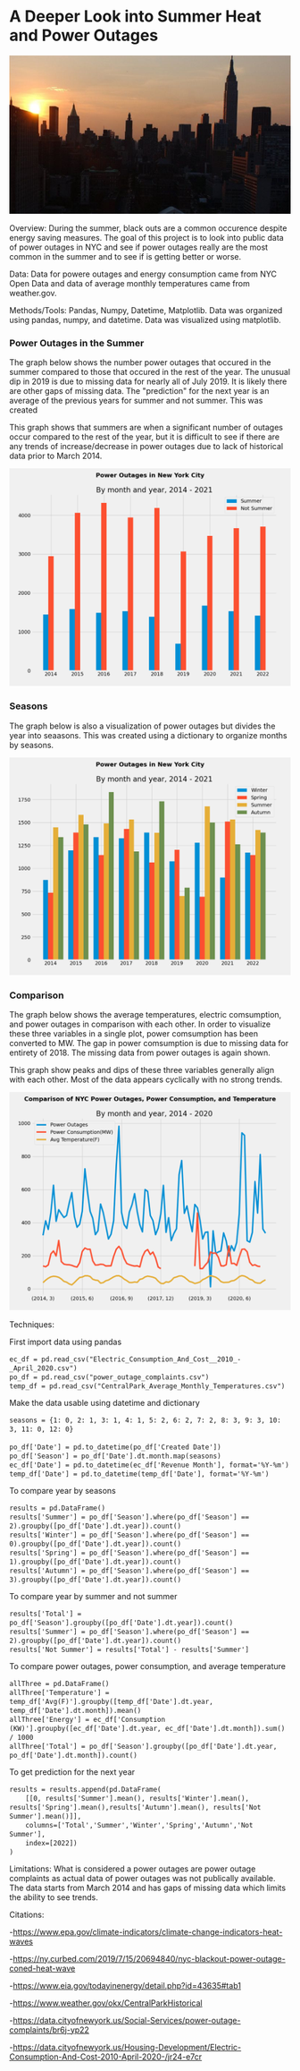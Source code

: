 # A Deeper Look into Summer Heat and Power Outages
![Image](nycBlackout.jpeg)

Overview: During the summer, black outs are a common occurence despite energy saving measures. The goal of this project is to look into public data of power outages in NYC and see if power outages really are the most common in the summer and to see if is getting better or worse.

Data: Data for powere outages and energy consumption came from NYC Open Data and data of average monthly temperatures came from weather.gov.

Methods/Tools: Pandas, Numpy, Datetime, Matplotlib. Data was organized using pandas, numpy, and datetime. Data was visualized using matplotlib. 

### Power Outages in the Summer
The graph below shows the number power outages that occured in the summer compared to those that occured in the rest of the year. The unusual dip in 2019 is due to missing data for nearly all of July 2019. It is likely there are other gaps of missing data. The "prediction" for the next year is an average of the previous years for summer and not summer. This was created 

This graph shows that summers are when a significant number of outages occur compared to the rest of the year, but it is difficult to see if there are any trends of increase/decrease in power outages due to lack of historical data prior to March 2014.

![Image](SummerNotSummer.png)

### Seasons
The graph below is also a visualization of power outages but divides the year into seaasons. This was created using a dictionary to organize months by seasons.


![Image](Seasons.png)

### Comparison
The graph below shows the average temperatures, electric comsumption, and power outages in comparison with each other. In order to visualize these three variables in a single plot, power comsumption has been converted to MW. The gap in power comsumption is due to missing data for entirety of 2018. The missing data from power outages is again shown. 

This graph show peaks and dips of these three variables generally align with each other. Most of the data appears cyclically with no strong trends. 

![Image](AllThreeThings.png)


Techniques:

First import data using pandas
```
ec_df = pd.read_csv("Electric_Consumption_And_Cost__2010_-_April_2020.csv")
po_df = pd.read_csv("power_outage_complaints.csv")
temp_df = pd.read_csv("CentralPark_Average_Monthly_Temperatures.csv")

```
Make the data usable using datetime and dictionary
```
seasons = {1: 0, 2: 1, 3: 1, 4: 1, 5: 2, 6: 2, 7: 2, 8: 3, 9: 3, 10: 3, 11: 0, 12: 0}

po_df['Date'] = pd.to_datetime(po_df['Created Date'])
po_df['Season'] = po_df['Date'].dt.month.map(seasons)
ec_df['Date'] = pd.to_datetime(ec_df['Revenue Month'], format='%Y-%m')
temp_df['Date'] = pd.to_datetime(temp_df['Date'], format='%Y-%m')
```

To compare year by seasons
```
results = pd.DataFrame()
results['Summer'] = po_df['Season'].where(po_df['Season'] == 2).groupby([po_df['Date'].dt.year]).count()
results['Winter'] = po_df['Season'].where(po_df['Season'] == 0).groupby([po_df['Date'].dt.year]).count()
results['Spring'] = po_df['Season'].where(po_df['Season'] == 1).groupby([po_df['Date'].dt.year]).count()
results['Autumn'] = po_df['Season'].where(po_df['Season'] == 3).groupby([po_df['Date'].dt.year]).count()
```

To compare year by summer and not summer
```
results['Total'] = po_df['Season'].groupby([po_df['Date'].dt.year]).count()
results['Summer'] = po_df['Season'].where(po_df['Season'] == 2).groupby([po_df['Date'].dt.year]).count()
results['Not Summer'] = results['Total'] - results['Summer']
```

To compare power outages, power consumption, and average temperature
```
allThree = pd.DataFrame()
allThree['Temperature'] = temp_df['Avg(F)'].groupby([temp_df['Date'].dt.year, temp_df['Date'].dt.month]).mean()
allThree['Energy'] = ec_df['Consumption (KW)'].groupby([ec_df['Date'].dt.year, ec_df['Date'].dt.month]).sum() / 1000
allThree['Total'] = po_df['Season'].groupby([po_df['Date'].dt.year, po_df['Date'].dt.month]).count()
```
To get prediction for the next year
```
results = results.append(pd.DataFrame(
    [[0, results['Summer'].mean(), results['Winter'].mean(), results['Spring'].mean(),results['Autumn'].mean(), results['Not Summer'].mean()]],
    columns=['Total','Summer','Winter','Spring','Autumn','Not Summer'],
    index=[2022])
)
```

Limitations: 
What is considered a power outages are power outage complaints as actual data of power outages was not publically available. The data starts from March 2014 and has gaps of missing data which limits the ability to see trends. 

Citations:

-https://www.epa.gov/climate-indicators/climate-change-indicators-heat-waves

-https://ny.curbed.com/2019/7/15/20694840/nyc-blackout-power-outage-coned-heat-wave

-https://www.eia.gov/todayinenergy/detail.php?id=43635#tab1

-https://www.weather.gov/okx/CentralParkHistorical

-https://data.cityofnewyork.us/Social-Services/power-outage-complaints/br6j-yp22

-https://data.cityofnewyork.us/Housing-Development/Electric-Consumption-And-Cost-2010-April-2020-/jr24-e7cr
